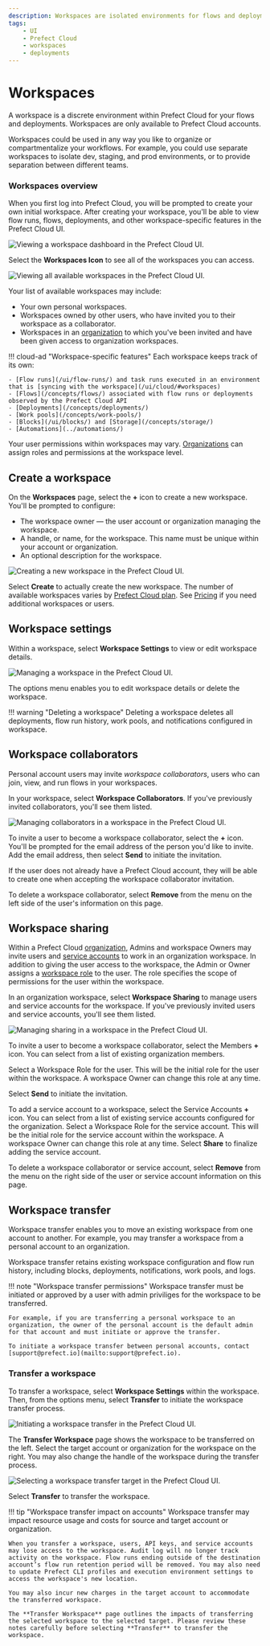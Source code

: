 ```yaml
---
description: Workspaces are isolated environments for flows and deployments within Prefect Cloud.
tags:
    - UI
    - Prefect Cloud
    - workspaces
    - deployments
---
```


# Workspaces <span class="badge cloud"></span>

A workspace is a discrete environment within Prefect Cloud for your flows and deployments. Workspaces are only available to Prefect Cloud accounts.

Workspaces could be used in any way you like to organize or compartmentalize your workflows. For example, you could use separate workspaces to isolate dev, staging, and prod environments, or to provide separation between different teams.

### Workspaces overview

When you first log into Prefect Cloud, you will be prompted to create your own initial workspace. After creating your workspace, you'll be able to view flow runs, flows, deployments, and other workspace-specific features in the Prefect Cloud UI.

![Viewing a workspace dashboard in the Prefect Cloud UI.](/img/ui/cloud-new-workspace.png)

Select the **Workspaces Icon** to see all of the workspaces you can access. 

![Viewing all available workspaces in the Prefect Cloud UI.](/img/ui/all-workspaces.png)

Your list of available workspaces may include:

- Your own personal workspaces.
- Workspaces owned by other users, who have invited you to their workspace as a collaborator.
- Workspaces in an [organization](/ui/organizations/) to which you've been invited and have been given access to organization workspaces.

!!! cloud-ad "Workspace-specific features"
    Each workspace keeps track of its own:

    - [Flow runs](/ui/flow-runs/) and task runs executed in an environment that is [syncing with the workspace](/ui/cloud/#workspaces)
    - [Flows](/concepts/flows/) associated with flow runs or deployments observed by the Prefect Cloud API
    - [Deployments](/concepts/deployments/)
    - [Work pools](/concepts/work-pools/)
    - [Blocks](/ui/blocks/) and [Storage](/concepts/storage/)
    - [Automations](../automations/)

Your user permissions within workspaces may vary. [Organizations](/ui/organizations/) can assign roles and permissions at the workspace level.

## Create a workspace

On the **Workspaces** page, select the **+** icon to create a new workspace. You'll be prompted to configure:

- The workspace owner &mdash; the user account or organization managing the workspace.
- A handle, or name, for the workspace. This name must be unique within your account or organization.
- An optional description for the workspace.

![Creating a new workspace in the Prefect Cloud UI.](/img/ui/create-workspace.png)

Select **Create** to actually create the new workspace. The number of available workspaces varies by [Prefect Cloud plan](https://www.prefect.io/pricing/). See [Pricing](https://www.prefect.io/pricing/) if you need additional workspaces or users. 

## Workspace settings

Within a workspace, select **Workspace Settings** to view or edit workspace details.  

![Managing a workspace in the Prefect Cloud UI.](/img/ui/workspace-settings.png)

The options menu enables you to edit workspace details or delete the workspace.

!!! warning "Deleting a workspace"
    Deleting a workspace deletes all deployments, flow run history, work pools, and notifications configured in workspace.

## Workspace collaborators

Personal account users may invite _workspace collaborators_, users who can join, view, and run flows in your workspaces.

In your workspace, select **Workspace Collaborators**. If you've previously invited collaborators, you'll see them listed.

![Managing collaborators in a workspace in the Prefect Cloud UI.](/img/ui/workspace-collaborators.png)

To invite a user to become a workspace collaborator, select the **+** icon. You'll be prompted for the email address of the person you'd like to invite. Add the email address, then select **Send** to initiate the invitation. 

If the user does not already have a Prefect Cloud account, they will be able to create one when accepting the workspace collaborator invitation.

To delete a workspace collaborator, select **Remove** from the menu on the left side of the user's information on this page.

## Workspace sharing <span class="badge orgs"></span>

Within a Prefect Cloud [organization](/ui/organizations/), Admins and workspace Owners may invite users and [service accounts](/ui/service-accounts/) to work in an organization workspace. In addition to giving the user access to the workspace, the Admin or Owner assigns a [workspace role](/ui/roles/) to the user. The role specifies the scope of permissions for the user within the workspace.

In an organization workspace, select **Workspace Sharing** to manage users and service accounts for the workspace. If you've previously invited users and service accounts, you'll see them listed.

![Managing sharing in a workspace in the Prefect Cloud UI.](/img/ui/workspace-sharing.png)

To invite a user to become a workspace collaborator, select the Members **+** icon. You can select from a list of existing organization members. 

Select a Workspace Role for the user. This will be the initial role for the user within the workspace. A workspace Owner can change this role at any time.

Select **Send** to initiate the invitation. 

To add a service account to a workspace, select the Service Accounts **+** icon. You can select from a list of existing service accounts configured for the organization. Select a Workspace Role for the service account. This will be the initial role for the service account within the workspace. A workspace Owner can change this role at any time. Select **Share** to finalize adding the service account.

To delete a workspace collaborator or service account, select **Remove** from the menu on the right side of the user or service account information on this page.

## Workspace transfer

Workspace transfer enables you to move an existing workspace from one account to another. For example, you may transfer a workspace from a personal account to an organization.

Workspace transfer retains existing workspace configuration and flow run history, including blocks, deployments, notifications, work pools, and logs. 

!!! note "Workspace transfer permissions"
    Workspace transfer must be initiated or approved by a user with admin priviliges for the workspace to be transferred.

    For example, if you are transferring a personal workspace to an organization, the owner of the personal account is the default admin for that account and must initiate or approve the transfer.

    To initiate a workspace transfer between personal accounts, contact [support@prefect.io](mailto:support@prefect.io).

### Transfer a workspace

To transfer a workspace, select **Workspace Settings** within the workspace. Then, from the options menu, select **Transfer** to initiate the workspace transfer process.

![Initiating a workspace transfer in the Prefect Cloud UI.](/img/ui/workspace-transfer.png)

The **Transfer Workspace** page shows the workspace to be transferred on the left. Select the target account or organization for the workspace on the right. You may also change the handle of the workspace during the transfer process.

![Selecting a workspace transfer target in the Prefect Cloud UI.](/img/ui/workspace-transfer-options.png)

Select **Transfer** to transfer the workspace. 

!!! tip "Workspace transfer impact on accounts"
    Workspace transfer may impact resource usage and costs for source and target account or organization. 

    When you transfer a workspace, users, API keys, and service accounts may lose access to the workspace. Audit log will no longer track activity on the workspace. Flow runs ending outside of the destination account’s flow run retention period will be removed. You may also need to update Prefect CLI profiles and execution environment settings to access the workspace's new location.

    You may also incur new charges in the target account to accommodate the transferred workspace.

    The **Transfer Workspace** page outlines the impacts of transferring the selected workspace to the selected target. Please review these notes carefully before selecting **Transfer** to transfer the workspace.